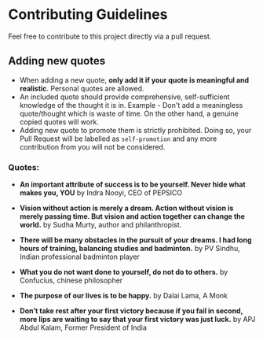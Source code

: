 # Contributing Guidelines

Feel free to contribute to this project directly via a pull request. 


## Adding new quotes

- When adding a new quote, **only add it if your quote is meaningful and realistic**. Personal quotes are allowed.
- An included quote should provide comprehensive, self-sufficient knowledge of the thought it is in. Example - Don't add a meaningless quote/thought which is waste of time. On the other hand, a genuine copied quotes will work. 
- Adding new quote to promote them is strictly prohibited. Doing so, your Pull Request will be labelled as `self-promotion` and any more contribution from you will not be considered.

### Quotes:

- **An important attribute of success is to be yourself. Never hide what makes you, YOU** by Indra Nooyi, CEO of PEPSICO

- **Vision without action is merely a dream. Action without vision is merely passing time. But vision and action together can change the world.** by Sudha Murty, author and philanthropist.

- **There will be many obstacles in the pursuit of your dreams. I had long hours of training, balancing studies and badminton.** by PV Sindhu, Indian professional badminton player

- **What you do not want done to yourself, do not do to others.** by Confucius, chinese philosopher

- **The purpose of our lives is to be happy.** by Dalai Lama, A Monk

- **Don’t take rest after your first victory because if you fail in second, more lips are waiting to say that your first victory was just luck.** by APJ Abdul Kalam, Former President of India
